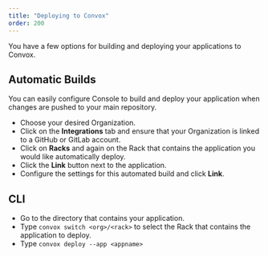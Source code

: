 ```yaml
---
title: "Deploying to Convox"
order: 200
---
```


You have a few options for building and deploying your applications to Convox.

## Automatic Builds

You can easily configure Console to build and deploy your application when changes are pushed to your main repository.

* Choose your desired Organization.
* Click on the **Integrations** tab and ensure that your Organization is linked to a GitHub or GitLab account.
* Click on **Racks** and again on the Rack that contains the application you would like automatically deploy.
* Click the **Link** button next to the application.
* Configure the settings for this automated build and click **Link**.

## CLI

* Go to the directory that contains your application.
* Type `convox switch <org>/<rack>` to select the Rack that contains the application to deploy.
* Type `convox deploy --app <appname>`
